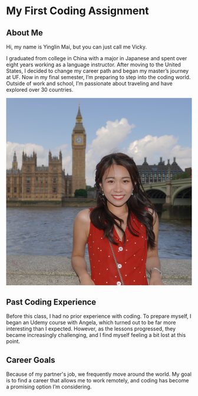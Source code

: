 # My First Coding Assignment

## About Me
Hi, my name is Yinglin Mai, but you can just call me Vicky. 

I graduated from college in China with a major in Japanese and spent over eight years working as a language instructor. After moving to the United States, I decided to change my career path and began my master’s journey at UF. Now in my final semester, I’m preparing to step into the coding world. Outside of work and school, I’m passionate about traveling and have explored over 30 countries.

![A photo of me](aboutme.JPG)


## Past Coding Experience
Before this class, I had no prior experience with coding. To prepare myself, I began an Udemy course with Angela, which turned out to be far more interesting than I expected. However, as the lessons progressed, they became increasingly challenging, and I find myself feeling a bit lost at this point.

## Career Goals
Because of my partner's job, we frequently move around the world. My goal is to find a career that allows me to work remotely, and coding has become a promising option I’m considering.